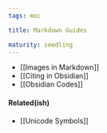 ```yaml
---
tags: moc

title: Markdown Guides

maturity: seedling
---
```


- [[Images in Markdown]]
- [[Citing in Obsidian]]
- [[Obsidian Codes]]


#### Related(ish)
- [[Unicode Symbols]]